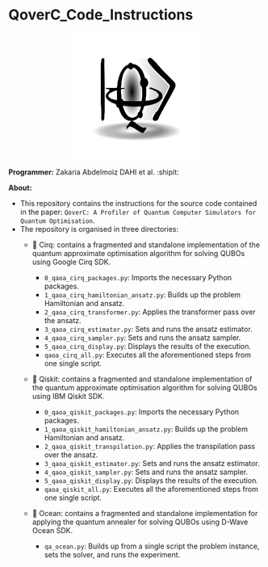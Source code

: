 # QoverC_Code_Instructions
<div align="center">
<img src="https://github.com/Zakaria-Dahi/QoverC/blob/main/assets/img/3d_logo.gif">
</div>

**Programmer:** Zakaria Abdelmoiz DAHI et al. :shipit:

**About:** 

  - This repository contains the instructions for the source code contained in the paper:  ``QoverC: A Profiler of Quantum Computer Simulators for Quantum Optimisation``. 
  - The repository is organised in three directories:
    - :file_folder: Cirq: contains a fragmented and standalone implementation of the quantum approximate optimisation algorithm for solving QUBOs using Google Cirq SDK.
      - ``0_qaoa_cirq_packages.py``: Imports the necessary Python packages.
      - ``1_qaoa_cirq_hamiltonian_ansatz.py``: Builds up the problem Hamiltonian and ansatz.  
      - ``2_qaoa_cirq_transformer.py``: Applies the transformer pass over the ansatz.  
      - ``3_qaoa_cirq_estimator.py``: Sets and runs the ansatz estimator.  
      - ``4_qaoa_cirq_sampler.py``: Sets and runs the ansatz sampler. 
      - ``5_qaoa_cirq_display.py``: Displays the results of the execution.
      - ``qaoa_cirq_all.py``: Executes all the aforementioned steps from one single script.


    - :file_folder: Qiskit: contains a fragmented and standalone implementation of the quantum approximate optimisation algorithm for solving QUBOs using IBM Qiskit SDK.
      - ``0_qaoa_qiskit_packages.py``: Imports the necessary Python packages.
      - ``1_qaoa_qiskit_hamiltonian_ansatz.py``: Builds up the problem Hamiltonian and ansatz.  
      - ``2_qaoa_qiskit_transpilation.py``: Applies the transpilation pass over the ansatz.    
      - ``3_qaoa_qiskit_estimator.py``: Sets and runs the ansatz estimator.  
      - ``4_qaoa_qiskit_sampler.py``: Sets and runs the ansatz sampler.   
      - ``5_qaoa_qiskit_display.py``: Displays the results of the execution.  
      - ``qaoa_qiskit_all.py``: Executes all the aforementioned steps from one single script.  


    - :file_folder: Ocean: contains a fragmented and standalone implementation for applying the quantum annealer for solving QUBOs using D-Wave Ocean SDK.   
      - ``qa_ocean.py``: Builds up from a single script the problem instance, sets the solver, and runs the experiment.

